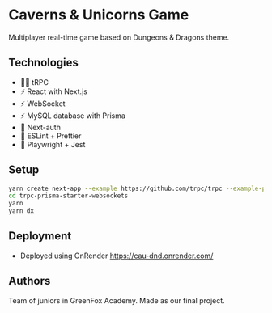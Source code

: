 # Caverns & Unicorns Game

Multiplayer real-time game based on Dungeons & Dragons theme. 

## Technologies

- 🧙‍♂️ tRPC
- ⚡ React with Next.js
- ⚡ WebSocket
- ⚡ MySQL database with Prisma
- 🔐 Next-auth
- 🎨 ESLint + Prettier
- 💚 Playwright + Jest

## Setup

```bash
yarn create next-app --example https://github.com/trpc/trpc --example-path examples/next-prisma-starter-websockets trpc-prisma-starter-websockets
cd trpc-prisma-starter-websockets
yarn
yarn dx
```

## Deployment

- Deployed using OnRender https://cau-dnd.onrender.com/

## Authors

Team of juniors in GreenFox Academy. Made as our final project.
